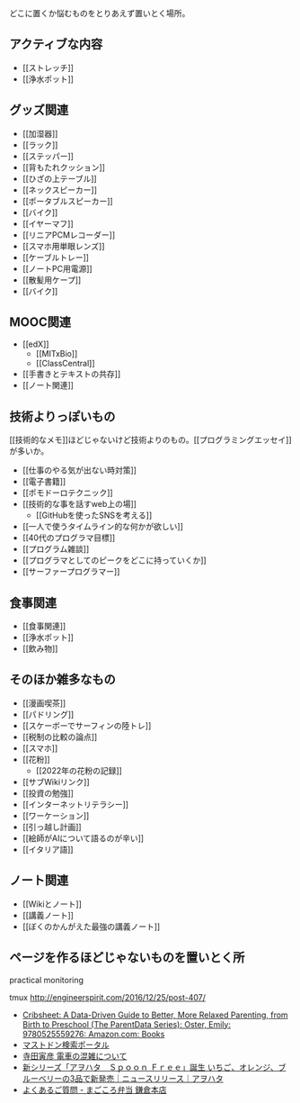 どこに置くか悩むものをとりあえず置いとく場所。

## アクティブな内容

- [[ストレッチ]]
- [[浄水ポット]]

## グッズ関連

- [[加湿器]]
- [[ラック]]
- [[ステッパー]]
- [[背もたれクッション]]
- [[ひざの上テーブル]]
- [[ネックスピーカー]]
- [[ポータブルスピーカー]]
- [[バイク]]
- [[イヤーマフ]]
- [[リニアPCMレコーダー]]
- [[スマホ用単眼レンズ]]
- [[ケーブルトレー]]
- [[ノートPC用電源]]
- [[散髪用ケープ]]
- [[バイク]]

## MOOC関連

- [[edX]]
   - [[MITxBio]]
   - [[ClassCentral]]
- [[手書きとテキストの共存]]
- [[ノート関連]]

## 技術よりっぽいもの

[[技術的なメモ]]ほどじゃないけど技術よりのもの。[[プログラミングエッセイ]]が多いか。

- [[仕事のやる気が出ない時対策]]
- [[電子書籍]]
- [[ポモドーロテクニック]]
- [[技術的な事を話すweb上の場]]
  - [[GitHubを使ったSNSを考える]]
- [[一人で使うタイムライン的な何かが欲しい]]
- [[40代のプログラマ目標]]
- [[プログラム雑談]]
- [[プログラマとしてのピークをどこに持っていくか]]
- [[サーファープログラマー]]

## 食事関連

- [[食事関連]]
- [[浄水ポット]]
- [[飲み物]]

## そのほか雑多なもの

- [[漫画喫茶]]
- [[パドリング]]
- [[スケーボーでサーフィンの陸トレ]]
- [[税制の比較の論点]]
- [[スマホ]]
- [[花粉]]
  - [[2022年の花粉の記録]]
- [[サブWikiリンク]]
- [[投資の勉強]]
- [[インターネットリテラシー]]
- [[ワーケーション]]
- [[引っ越し計画]]
- [[絵師がAIについて語るのが辛い]]
- [[イタリア語]]

## ノート関連

- [[Wikiとノート]]
- [[講義ノート]]
- [[ぼくのかんがえた最強の講義ノート]]

## ページを作るほどじゃないものを置いとく所

practical monitoring

tmux
http://engineerspirit.com/2016/12/25/post-407/

- [Cribsheet: A Data-Driven Guide to Better, More Relaxed Parenting, from Birth to Preschool (The ParentData Series): Oster, Emily: 9780525559276: Amazon.com: Books](https://www.amazon.com/Cribsheet-Data-Driven-Relaxed-Parenting-Preschool/dp/0525559272/)
- [マストドン検索ポータル](https://msearch.fediverse.media/)
- [寺田寅彦 電車の混雑について](https://www.aozora.gr.jp/cards/000042/files/2449_11267.html)
- [新シリーズ「アヲハタ　Ｓｐｏｏｎ Ｆｒｅｅ」誕生 いちご、オレンジ、ブルーベリーの3品で新発売｜ニュースリリース｜アヲハタ](https://www.aohata.co.jp/news/release/20220804.html)
- [よくあるご質問 - まごころ弁当 鎌倉本店](https://magokoro-kamakura.com/faq/)